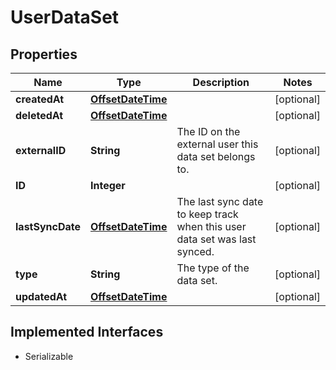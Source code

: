 

# UserDataSet

## Properties

Name | Type | Description | Notes
------------ | ------------- | ------------- | -------------
**createdAt** | [**OffsetDateTime**](OffsetDateTime.md) |  |  [optional]
**deletedAt** | [**OffsetDateTime**](OffsetDateTime.md) |  |  [optional]
**externalID** | **String** | The ID on the external user this data set belongs to. |  [optional]
**ID** | **Integer** |  |  [optional]
**lastSyncDate** | [**OffsetDateTime**](OffsetDateTime.md) | The last sync date to keep track when this user data set was last synced. |  [optional]
**type** | **String** | The type of the data set. |  [optional]
**updatedAt** | [**OffsetDateTime**](OffsetDateTime.md) |  |  [optional]


## Implemented Interfaces

* Serializable


